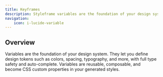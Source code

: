 ```yaml
---
title: Keyframes
description: Styleframe variables are the foundation of your design system. They let you define design tokens such as colors, spacing, typography, and more.
navigation:
    icon: i-lucide-variable
---
```


## Overview

Variables are the foundation of your design system. They let you define design tokens such as colors, spacing, typography, and more, with full type safety and auto-complete. Variables are reusable, composable, and become CSS custom properties in your generated styles.

